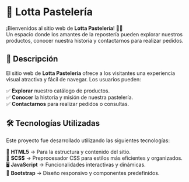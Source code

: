 # 🍰 Lotta Pastelería

¡Bienvenidos al sitio web de **Lotta Pastelería**! 🎂✨  
Un espacio donde los amantes de la repostería pueden explorar nuestros productos, conocer nuestra historia y contactarnos para realizar pedidos.  


## 📖 Descripción

El sitio web de **Lotta Pastelería** ofrece a los visitantes una experiencia visual atractiva y fácil de navegar. Los usuarios pueden:

✅ **Explorar** nuestro catálogo de productos.  
✅ **Conocer** la historia y misión de nuestra pastelería.  
✅ **Contactarnos** para realizar pedidos o consultas.  

## 🛠️ Tecnologías Utilizadas

Este proyecto fue desarrollado utilizando las siguientes tecnologías:  

🚀 **HTML5** → Para la estructura y contenido del sitio.  
🎨 **SCSS** → Preprocesador CSS para estilos más eficientes y organizados.  
🖥️ **JavaScript** → Funcionalidades interactivas y dinámicas.  
📱 **Bootstrap** → Diseño responsivo y componentes predefinidos.  

